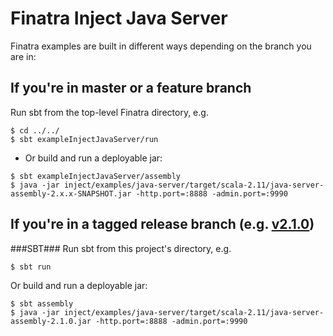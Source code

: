# Finatra Inject Java Server

Finatra examples are built in different ways depending on the branch you are in:

If you're in master or a feature branch
----------------------------------------------------------
Run sbt from the top-level Finatra directory, e.g.
```
$ cd ../../
$ sbt exampleInjectJavaServer/run
```

* Or build and run a deployable jar:
```
$ sbt exampleInjectJavaServer/assembly
$ java -jar inject/examples/java-server/target/scala-2.11/java-server-assembly-2.x.x-SNAPSHOT.jar -http.port=:8888 -admin.port=:9990
```

If you're in a tagged release branch (e.g. [v2.1.0](https://github.com/twitter/finatra/tree/v2.1.0))
----------------------------------------------------------
###SBT###
Run sbt from this project's directory, e.g.
```
$ sbt run
```
Or build and run a deployable jar:
```
$ sbt assembly
$ java -jar inject/examples/java-server/target/scala-2.11/java-server-assembly-2.1.0.jar -http.port=:8888 -admin.port=:9990
```
